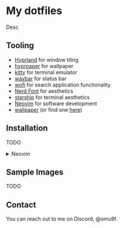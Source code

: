 <!-- <img src="assets/images/cover.jpg"> -->

# My dotfiles

Desc

<!-- ### Plug

Check out my [website](link) for more info -->

## Tooling

- [Hyprland](https://hyprland.org/) for window tiling
- [hyprpaper](https://wiki.hyprland.org/Hypr-Ecosystem/hyprpaper/) for wallpaper
- [kitty](https://github.com/kovidgoyal/kitty) for terminal emulator
- [waybar](https://github.com/Alexays/Waybar) for status bar
- [wofi](https://wiki.hyprland.org/Useful-Utilities/App-Launchers/#wofi) for search application functionality
- [Nerd Font](https://github.com/ryanoasis/nerd-fonts/releases) for aesthetics
- [starship](https://starship.rs/guide/) for terminal aesthetics
- [Neovim](https://neovim.io/) for software development
- [wallpaper](assets/wallpaper/luffy-kaido.jpg) (or find one [here](https://github.com/MosesDVarghese/Wallpapers))

## Installation

TODO

<details>
<summary>Neovim</summary>

Clone the repo into your home directory

```bash
git clone https://github.com/MosesDVarghese/dotfiles-1 ~/dotfiles-1
```

Remove the git folder

```bash
rm -rf ~/dotfiles-1/.git
```

Then copy the neovim config to your neovim config location.

```bash
cp -r ~/dotfiles-1/.config/nvim ~/.config/nvim
```

</details>

## Sample Images

TODO

<!-- <details>
<summary>Kitty</summary>

A simple terminal setup with reduced opacity to allow for the blur effect from Hyprland.

<img src="assets/images/kitty.png">
</details>

<details>
<summary>Neovim</summary>

My setup of [Neovim](https://neovim.io/) is inspired from a great video by [Sindo](https://github.com/JazzyGrim) which you can find [here](https://www.youtube.com/watch?v=V070Zmvx9AM&t=1054s). My goal was to make it a minimal setup for Rust development and potentially web development in the future.

<img src="assets/images/neovim.png">
</details>

<details>
<summary>Waybar</summary>

I prefer [GNOME](https://www.gnome.org/)'s minimalistic status bar and have tried to replicate it with [Waybar](https://github.com/Alexays/Waybar). And whenever I do need more info, clicking on the icons which will reveal its expanded view.

<img src="assets/images/waybar.png">
</details>

<details>
<summary>Wofi</summary>

[Wofi](https://wiki.hyprland.org/Useful-Utilities/App-Launchers/#wofi) has been modified to have a more smooth look (rounded corners and dark color scheme) than what it ships with by default.

<img src="assets/images/wofi.png">
</details> -->

## Contact

You can reach out to me on Discord, @omu9f.
